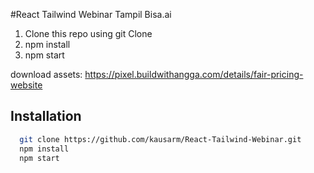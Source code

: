 #React Tailwind Webinar Tampil Bisa.ai

1. Clone this repo using git Clone
2. npm install
3. npm start

download assets:
   https://pixel.buildwithangga.com/details/fair-pricing-website

## Installation

```bash
  git clone https://github.com/kausarm/React-Tailwind-Webinar.git
  npm install
  npm start
```
